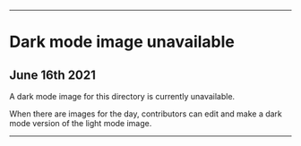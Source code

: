 
***
 
# Dark mode image unavailable

## June 16th 2021

A dark mode image for this directory is currently unavailable.

When there are images for the day, contributors can edit and make a dark mode version of the light mode image.

***
